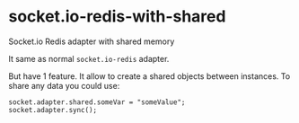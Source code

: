 # socket.io-redis-with-shared
Socket.io Redis adapter with shared memory


It same as normal `socket.io-redis` adapter.

But have 1 feature. It allow to create a shared objects between instances.
To share any data you could use:
```
socket.adapter.shared.someVar = "someValue";
socket.adapter.sync();
```